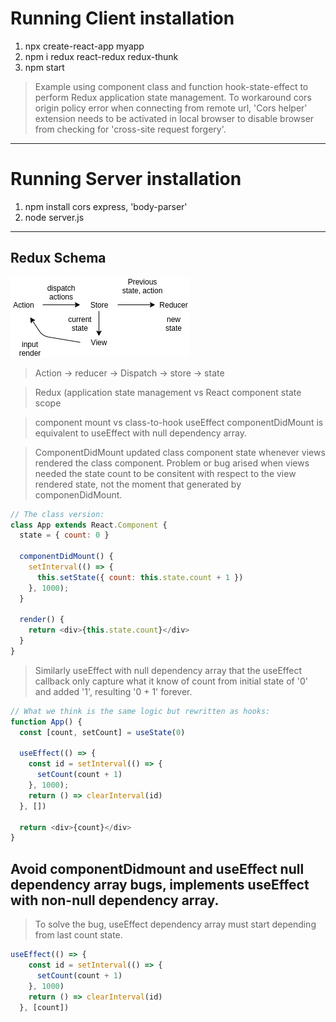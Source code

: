 # Running Client installation
1. npx create-react-app myapp
2. npm i redux react-redux redux-thunk
3. npm start

> Example using component class and function hook-state-effect to perform Redux application state management.
> To workaround cors origin policy error when connecting from remote url, 'Cors helper' extension needs to be activated in local browser to disable browser from checking for 'cross-site request forgery'.

***

# Running Server installation
1. npm install cors express, 'body-parser'
2. node server.js


----

## Redux Schema 
![Redux Schema](./redux_state.jpg)


> Action -> reducer -> Dispatch -> store -> state


> Redux (application state management vs React component state scope

> component mount vs class-to-hook useEffect
> componentDidMount is equivalent to useEffect with null dependency array.

> ComponentDidMount updated class component state whenever views rendered the class component. Problem or bug arised when views needed the state count to be consitent with respect to the view rendered state, not the moment that generated by componenDidMount.


```js
// The class version:
class App extends React.Component {
  state = { count: 0 }

  componentDidMount() {
    setInterval(() => {
      this.setState({ count: this.state.count + 1 })
    }, 1000);
  }

  render() {
    return <div>{this.state.count}</div>
  }
}
```

> Similarly useEffect with null dependency array that the useEffect callback only capture what it know of count from initial state of '0' and added '1', resulting '0 + 1' forever. 

```js
// What we think is the same logic but rewritten as hooks:
function App() { 
  const [count, setCount] = useState(0)

  useEffect(() => {
    const id = setInterval(() => {
      setCount(count + 1)
    }, 1000);
    return () => clearInterval(id)
  }, [])

  return <div>{count}</div>
}
```

## Avoid componentDidmount and useEffect null dependency array bugs, implements useEffect with non-null dependency array.
> To solve the bug, useEffect dependency array must start depending from last count state.
```js
useEffect(() => {
    const id = setInterval(() => {
      setCount(count + 1)
    }, 1000)
    return () => clearInterval(id)
  }, [count])
```
